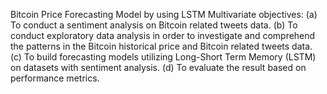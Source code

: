 Bitcoin Price Forecasting Model by using LSTM Multivariate 
objectives:
(a)	To conduct a sentiment analysis on Bitcoin related tweets data. 
(b)	To conduct exploratory data analysis in order to investigate and comprehend the patterns in the Bitcoin historical price and Bitcoin related tweets data. 
(c)	To build forecasting models utilizing Long-Short Term Memory (LSTM) on datasets with sentiment analysis. 
(d)	To evaluate the result based on performance metrics.
